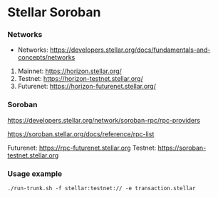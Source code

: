 # Stellar Soroban


### Networks

- Networks: https://developers.stellar.org/docs/fundamentals-and-concepts/networks

1. Mainnet: https://horizon.stellar.org/
2. Testnet: https://horizon-testnet.stellar.org/
3. Futurenet: https://horizon-futurenet.stellar.org/

### Soroban

https://developers.stellar.org/network/soroban-rpc/rpc-providers

https://soroban.stellar.org/docs/reference/rpc-list

Futurenet: https://rpc-futurenet.stellar.org
Testnet: https://soroban-testnet.stellar.org


### Usage example

```
./run-trunk.sh -f stellar:testnet:// -e transaction.stellar
```

